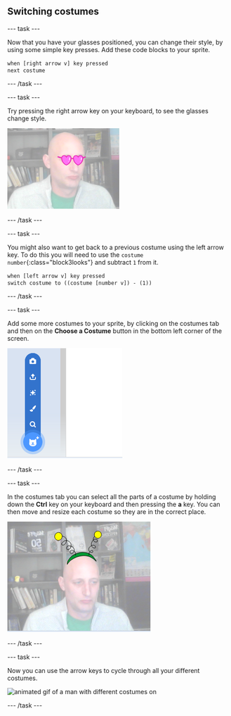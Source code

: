 ## Switching costumes

--- task ---

Now that you have your glasses positioned, you can change their style, by using some simple key presses. Add these code blocks to your sprite.

~~~blocks3
when [right arrow v] key pressed
next costume
~~~

--- /task ---

--- task ---

Try pressing the right arrow key on your keyboard, to see the glasses change style.

![image of a man wearing the heart shaped glasses](images/heart-glasses.png)

--- /task ---

--- task ---

You might also want to get back to a previous costume using the left arrow key. To do this you will need to use the `costume number`{:class="block3looks"} and subtract `1` from it.

~~~blocks3
when [left arrow v] key pressed
switch costume to ((costume [number v]) - (1))
~~~

--- /task ---

--- task ---

Add some more costumes to your sprite, by clicking on the costumes tab and then on the **Choose a Costume** button in the bottom left corner of the screen.

![image showing the Choose a costume button with the menu opened](images/choose-costume.png)

--- /task ---

--- task ---

In the costumes tab you can select all the parts of a costume by holding down the **Ctrl** key on your keyboard and then pressing the **a** key. You can then move and resize each costume so they are in the correct place.

![image of man with alien antenna on his head](images/alien-antenna.png)

--- /task ---

--- task ---

Now you can use the arrow keys to cycle through all your different costumes.

![animated gif of a man with different costumes on](images/costumes.gif)

--- /task ---

